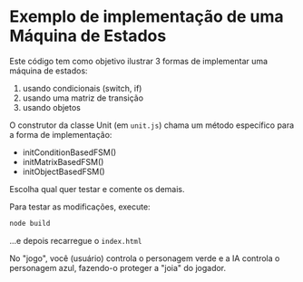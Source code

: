 # Exemplo de implementação de uma Máquina de Estados

Este código tem como objetivo ilustrar 3 formas de implementar uma máquina de estados:
1. usando condicionais (switch, if)
2. usando uma matriz de transição
3. usando objetos

O construtor da classe Unit (em `unit.js`) chama um método específico para a forma de implementação:
* initConditionBasedFSM()
* initMatrixBasedFSM()
* initObjectBasedFSM()

Escolha qual quer testar e comente os demais.

Para testar as modificações, execute:
```sh
node build
```
...e depois recarregue o `index.html`

No "jogo", você (usuário) controla o personagem verde e a IA controla o personagem azul, fazendo-o proteger a "joia" do jogador.